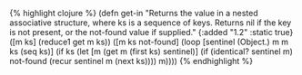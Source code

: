{% highlight clojure %}
(defn get-in
  "Returns the value in a nested associative structure,
  where ks is a sequence of keys. Returns nil if the key
  is not present, or the not-found value if supplied."
  {:added "1.2"
   :static true}
  ([m ks]
     (reduce1 get m ks))
  ([m ks not-found]
     (loop [sentinel (Object.)
            m m
            ks (seq ks)]
       (if ks
         (let [m (get m (first ks) sentinel)]
           (if (identical? sentinel m)
             not-found
             (recur sentinel m (next ks))))
         m))))
{% endhighlight %}
